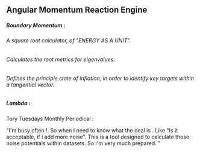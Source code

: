 ## Angular Momentum Reaction Engine

##### Boundary Momentum : 

###### A square root calculator, of "ENERGY AS A UNIT".
###### Calculates the root metrics for eigenvalues.
###### Defines the principle state of inflation, in order to identify key targets within a tangential vector.


##### Lambda : 

Tory Tuesdays Monthly Periodical : 

"I'm busy often !. So when I need to know what the deal is . Like "Is it acceptable, if i add more noise". This is a tool designed to calculate those noise potentials within datasets. So i'm very much prepared. "
